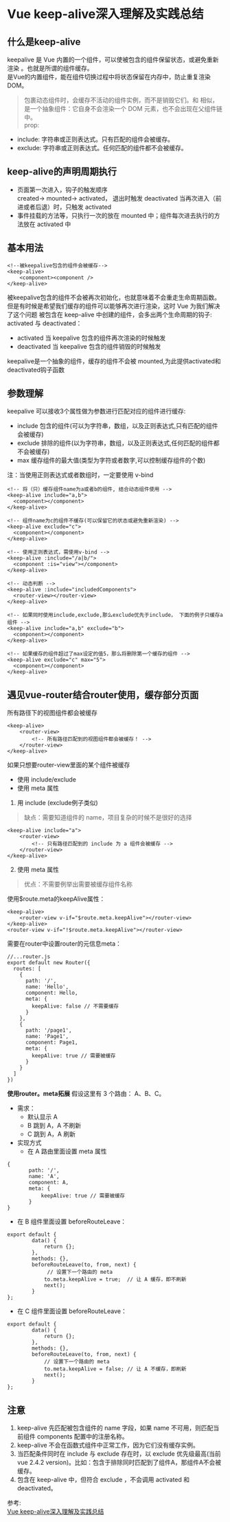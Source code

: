 # Vue keep-alive深入理解及实践总结  
## 什么是keep-alive
keepalive 是 Vue 内置的一个组件，可以使被包含的组件保留状态，或避免重新渲染 。也就是所谓的组件缓存。  
<keep-alive>是Vue的内置组件，能在组件切换过程中将状态保留在内存中，防止重复渲染DOM。  
> <keep-alive> 包裹动态组件时，会缓存不活动的组件实例，而不是销毁它们。和 <transition> 相似，<keep-alive> 是一个抽象组件：它自身不会渲染一个 DOM 元素，也不会出现在父组件链中。  
prop:  
- include: 字符串或正则表达式。只有匹配的组件会被缓存。
- exclude: 字符串或正则表达式。任何匹配的组件都不会被缓存。

## keep-alive的声明周期执行
- 页面第一次进入，钩子的触发顺序  
created-> mounted-> activated，
退出时触发 deactivated 当再次进入（前进或者后退）时，只触发 activated
- 事件挂载的方法等，只执行一次的放在 mounted 中；组件每次进去执行的方法放在 activated 中

## 基本用法
``` 
<!--被keepalive包含的组件会被缓存-->
<keep-alive>
    <component><component />
</keep-alive>
```
被keepalive包含的组件不会被再次初始化，也就意味着不会重走生命周期函数。但是有时候是希望我们缓存的组件可以能够再次进行渲染，这时 Vue 为我们解决了这个问题 被包含在 keep-alive 中创建的组件，会多出两个生命周期的钩子: activated 与 deactivated：
- activated 当 keepalive 包含的组件再次渲染的时候触发
- deactivated 当 keepalive 包含的组件销毁的时候触发

keepalive是一个抽象的组件，缓存的组件不会被 mounted,为此提供activated和deactivated钩子函数
## 参数理解
keepalive 可以接收3个属性做为参数进行匹配对应的组件进行缓存:
- include 包含的组件(可以为字符串，数组，以及正则表达式,只有匹配的组件会被缓存)
- exclude 排除的组件(以为字符串，数组，以及正则表达式,任何匹配的组件都不会被缓存)
- max 缓存组件的最大值(类型为字符或者数字,可以控制缓存组件的个数)

注：当使用正则表达式或者数组时，一定要使用 v-bind
``` 
<!-- 将（只）缓存组件name为a或者b的组件, 结合动态组件使用 -->
<keep-alive include="a,b">
  <component></component>
</keep-alive>

<!-- 组件name为c的组件不缓存(可以保留它的状态或避免重新渲染) -->
<keep-alive exclude="c"> 
  <component></component>
</keep-alive>

<!-- 使用正则表达式，需使用v-bind -->
<keep-alive :include="/a|b/">
  <component :is="view"></component>
</keep-alive>

<!-- 动态判断 -->
<keep-alive :include="includedComponents">
  <router-view></router-view>
</keep-alive>

<!-- 如果同时使用include,exclude,那么exclude优先于include， 下面的例子只缓存a组件 -->
<keep-alive include="a,b" exclude="b"> 
  <component></component>
</keep-alive>

<!-- 如果缓存的组件超过了max设定的值5，那么将删除第一个缓存的组件 -->
<keep-alive exclude="c" max="5"> 
  <component></component>
</keep-alive>
```

## 遇见vue-router结合router使用，缓存部分页面
所有路径下的视图组件都会被缓存
``` 
<keep-alive>
    <router-view>
        <!-- 所有路径匹配到的视图组件都会被缓存！ -->
    </router-view>
</keep-alive>
```
如果只想要router-view里面的某个组件被缓存
- 使用 include/exclude
- 使用 meta 属性

1. 用 include (exclude例子类似)
> 缺点：需要知道组件的 name，项目复杂的时候不是很好的选择

``` 
<keep-alive include="a">
    <router-view>
        <!-- 只有路径匹配到的 include 为 a 组件会被缓存 -->
    </router-view>
</keep-alive>
```
2. 使用 meta 属性
> 优点：不需要例举出需要被缓存组件名称

使用$route.meta的keepAlive属性：
``` 
<keep-alive>
    <router-view v-if="$route.meta.keepAlive"></router-view>
</keep-alive>
<router-view v-if="!$route.meta.keepAlive"></router-view>
```
需要在router中设置router的元信息meta：
``` 
//...router.js
export default new Router({
  routes: [
    {
      path: '/',
      name: 'Hello',
      component: Hello,
      meta: {
        keepAlive: false // 不需要缓存
      }
    },
    {
      path: '/page1',
      name: 'Page1',
      component: Page1,
      meta: {
        keepAlive: true // 需要被缓存
      }
    }
  ]
})
```
**使用router。meta拓展**
假设这里有 3 个路由： A、B、C。
- 需求：
    - 默认显示 A
    - B 跳到 A，A 不刷新
    - C 跳到 A，A 刷新
 - 实现方式
    - 在 A 路由里面设置 meta 属性
 ```
{
        path: '/',
        name: 'A',
        component: A,
        meta: {
            keepAlive: true // 需要被缓存
        }
}
```
- 在 B 组件里面设置 beforeRouteLeave：
``` 
export default {
        data() {
            return {};
        },
        methods: {},
        beforeRouteLeave(to, from, next) {
             // 设置下一个路由的 meta
            to.meta.keepAlive = true;  // 让 A 缓存，即不刷新
            next();
        }
};
```
- 在 C 组件里面设置 beforeRouteLeave：
``` 
export default {
        data() {
            return {};
        },
        methods: {},
        beforeRouteLeave(to, from, next) {
            // 设置下一个路由的 meta
            to.meta.keepAlive = false; // 让 A 不缓存，即刷新
            next();
        }
};

```
## 注意
1. keep-alive 先匹配被包含组件的 name 字段，如果 name 不可用，则匹配当前组件 components 配置中的注册名称。
2. keep-alive 不会在函数式组件中正常工作，因为它们没有缓存实例。
3. 当匹配条件同时在 include 与 exclude 存在时，以 exclude 优先级最高(当前vue 2.4.2 version)。比如：包含于排除同时匹配到了组件A，那组件A不会被缓存。
4. 包含在 keep-alive 中，但符合 exclude ，不会调用 activated 和 deactivated。

参考:  
[Vue keep-alive深入理解及实践总结](https://juejin.cn/post/6844903919273918477)
